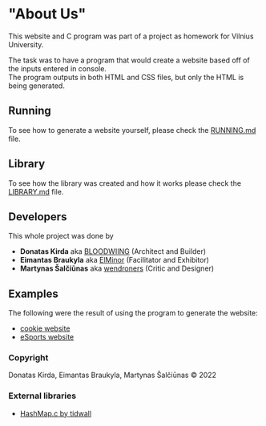 # "About Us"
This website and C program was part of a project as homework for Vilnius University.

The task was to have a program that would create a website based off of the inputs entered in console.<br>
The program outputs in both HTML and CSS files, but only the HTML is being generated.

## Running
To see how to generate a website yourself, please check the [RUNNING.md](RUNNING.md) file.

## Library
To see how the library was created and how it works please check the [LIBRARY.md](LIBRARY.md) file.

## Developers
This whole project was done by
* **Donatas Kirda** aka [BLOODWIING](https://github.com/bloodwiing) (Architect and Builder)
* **Eimantas Braukyla** aka [ElMinor](https://github.com/EIMinor) (Facilitator and Exhibitor)
* **Martynas Šalčiūnas** aka [wendroners](https://github.com/wendroners) (Critic and Designer)

## Examples
The following were the result of using the program to generate the website:
* [cookie website](https://bloodwiing.github.io/AboutUsUni/examples/choco/)
* [eSports website](https://bloodwiing.github.io/AboutUsUni/examples/gaming/)

### Copyright
Donatas Kirda, Eimantas Braukyla, Martynas Šalčiūnas © 2022

### External libraries
* [HashMap.c by tidwall](https://github.com/tidwall/hashmap.c)

